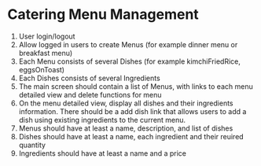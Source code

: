 # Catering Menu Management 

1. User login/logout
2. Allow logged in users to create Menus (for example dinner menu or breakfast menu)
3. Each Menu consists of several Dishes (for example kimchiFriedRice, eggsOnToast)
4. Each Dishes consists of several Ingredients
5. The main screen should contain a list of Menus, with links to each menu detailed view and delete functions for menu
6. On the menu detailed view, display all dishes and their ingredients information. There should be a add dish link that allows users to add a dish using existing ingredients to the current menu.
7. Menus should have at least a name, description, and list of dishes
8. Dishes should have at least a name, each ingredient and their reuired quantity
9. Ingredients should have at least a name and a price
